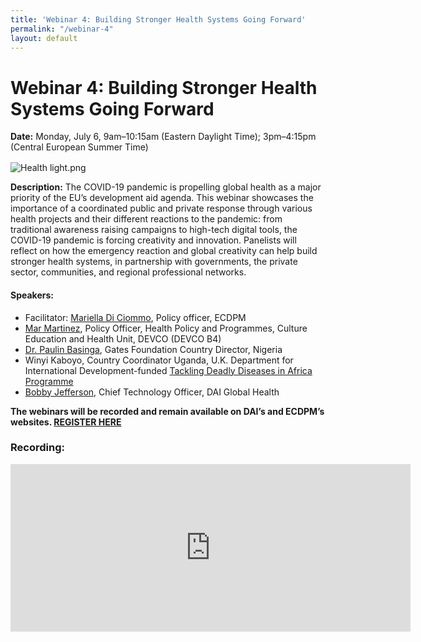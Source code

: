 ```yaml
---
title: 'Webinar 4: Building Stronger Health Systems Going Forward'
permalink: "/webinar-4"
layout: default
---
```


# Webinar 4: Building Stronger Health Systems Going Forward

<div><span style="display: block; margin-bottom: 1rem;"><strong>Date:</strong> Monday, July 6, 9am–10:15am (Eastern Daylight Time); 3pm–4:15pm (Central European Summer Time) </span></div>

![Health light.png](/uploads/Health%20light.png)

**Description:** The COVID-19 pandemic is propelling global health as a major priority of the EU’s development aid agenda. This webinar showcases the importance of a coordinated public and private response through various health projects and their different reactions to the pandemic: from traditional awareness raising campaigns to high-tech digital tools, the COVID-19 pandemic is forcing creativity and innovation. Panelists will reflect on how the emergency reaction and global creativity can help build stronger health systems, in partnership with governments, the private sector, communities, and regional professional networks. 

#### Speakers:

* Facilitator: [Mariella Di Ciommo](https://ecdpm.org/people/mariella-di-ciommo/), Policy officer, ECDPM 
* [Mar Martinez](https://www.linkedin.com/in/marmartinez/), Policy Officer, Health Policy and Programmes, Culture Education and Health Unit, DEVCO (DEVCO B4)
* [Dr. Paulin Basinga](https://www.gatesfoundation.org/Who-We-Are/General-Information/Leadership/Global-Development/Paulin-Basinga), Gates Foundation Country Director, Nigeria
* Winyi Kaboyo, Country Coordinator Uganda, U.K. Department for International Development-funded [Tackling Deadly Diseases in Africa Programme](https://www.dai.com/our-work/projects/africa-tackling-deadly-diseases-in-africa-program)
* [Bobby Jefferson](https://www.dai.com/who-we-are/our-team/bobby-jefferson), Chief Technology Officer, DAI Global Health

<strong>The webinars will be recorded and remain available on DAI’s and ECDPM’s websites. <a href="https://docs.google.com/forms/d/e/1FAIpQLSfOdqi6h0aCwizEHZdZIVIOX_JsVFS0pzJjbTj8E5982rjJNw/viewform">REGISTER HERE</a></strong>

### Recording:

<iframe src="https://player.vimeo.com/video/436128576" width="640" height="268" frameborder="0" allow="autoplay; fullscreen" allowfullscreen></iframe>
